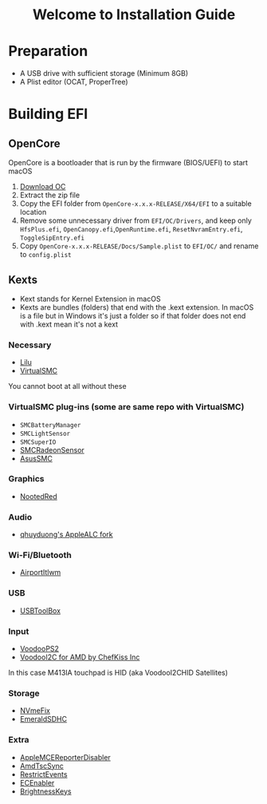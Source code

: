 <h1 align="center">Welcome to Installation Guide</h1>

# Preparation 
- A USB drive with sufficient storage (Minimum 8GB)
- A Plist editor (OCAT, ProperTree)

# Building EFI
## OpenCore
OpenCore is a bootloader that is run by the firmware (BIOS/UEFI) to start macOS

1. [Download OC](https://github.com/acidanthera/OpenCorePkg/releases)
2. Extract the zip file
3. Copy the EFI folder from `OpenCore-x.x.x-RELEASE/X64/EFI` to a suitable location
4. Remove some unnecessary driver from `EFI/OC/Drivers`, and keep only `HfsPlus.efi`, `OpenCanopy.efi`,`OpenRuntime.efi`, `ResetNvramEntry.efi`, `ToggleSipEntry.efi`
5. Copy `OpenCore-x.x.x-RELEASE/Docs/Sample.plist` to `EFI/OC/` and rename to `config.plist`

## Kexts
- Kext stands for Kernel Extension in macOS
- Kexts are bundles (folders) that end with the .kext extension. In macOS is a file but in Windows it's just a folder so if that folder does not end with .kext mean it's not a kext

### Necessary

- [Lilu](https://github.com/acidanthera/Lilu)
- [VirtualSMC](https://github.com/acidanthera/VirtualSMC)

You cannot boot at all without these

### VirtualSMC plug-ins (some are same repo with VirtualSMC)

- `SMCBatteryManager`
- `SMCLightSensor`
- `SMCSuperIO`
- [SMCRadeonSensor](https://github.com/NootInc/RadeonSensor)
- [AsusSMC](https://github.com/hieplpvip/AsusSMC)

### Graphics

- [NootedRed](https://github.com/NootInc/NootedRed)

### Audio

- [qhuyduong's AppleALC fork](https://github.com/qhuyduong/AppleALC/)

### Wi-Fi/Bluetooth

- [AirportItlwm](https://github.com/OpenIntelWireless/itlwm)

### USB

- [USBToolBox](https://github.com/USBToolBox/kext)

### Input

- [VoodooPS2](https://github.com/acidanthera/VoodooPS2)
- [VoodooI2C for AMD by ChefKiss Inc](https://chefkissinc.github.io/Extras/Kexts/VoodooI2C.zip)

In this case M413IA touchpad is HID (aka VoodooI2CHID Satellites)

### Storage

- [NVmeFix](https://github.com/acidanthera/NVMeFix)
- [EmeraldSDHC](https://github.com/acidanthera/EmeraldSDHC)

### Extra

- [AppleMCEReporterDisabler](https://chefkissinc.github.io/Extras/Kexts/AppleMCEReporterDisabler.zip)
- [AmdTscSync](https://github.com/naveenkrdy/AmdTscSync)
- [RestrictEvents](https://github.com/acidanthera/RestrictEvents)
- [ECEnabler](https://github.com/1Revenger1/ECEnabler)
- [BrightnessKeys](https://github.com/acidanthera/BrightnessKeys)
